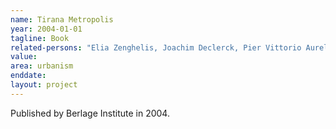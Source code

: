 ```yaml
---
name: Tirana Metropolis
year: 2004-01-01
tagline: Book
related-persons: "Elia Zenghelis, Joachim Declerck, Pier Vittorio Aureli"
value:
area: urbanism
enddate:
layout: project
---
```

Published by Berlage Institute in 2004.
